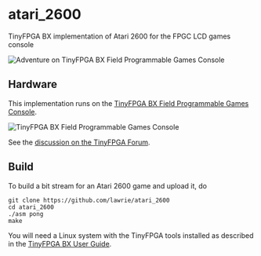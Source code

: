 # atari_2600
TinyFPGA BX implementation of Atari 2600 for the FPGC LCD games console

![Adventure on TinyFPGA BX Field Programmable Games Console](https://discourse.tinyfpga.com/uploads/default/optimized/1X/8485400779b614afa54cd73240bf407e695ea9db_1_690x388.jpeg "Advenure on TinyFPGA BX Field Programmable Games Console")

## Hardware

This implementation runs on the [TinyFPGA BX Field Programmable Games Console](https://github.com/Fabien-Chouteau/field-programmable-game-console).

![TinyFPGA BX Field Programmable Games Console](https://discourse.tinyfpga.com/uploads/default/optimized/1X/f4435f46beb1bc25ac96b8b072648f0aa48cb1bf_1_690x388.jpeg "TinyFPGA BX Field Programmable Games Console")

See the [discussion on the TinyFPGA Forum](https://discourse.tinyfpga.com/t/bx-portable-game-console-project-collaboration).

## Build

To build a bit stream for an Atari 2600 game and upload it, do

```
git clone https://github.com/lawrie/atari_2600
cd atari_2600
./asm pong
make
```

You will need a Linux system with the TinyFPGA tools installed as described in the [TinyFPGA BX User Guide](https://tinyfpga.com/bx/guide.html).

